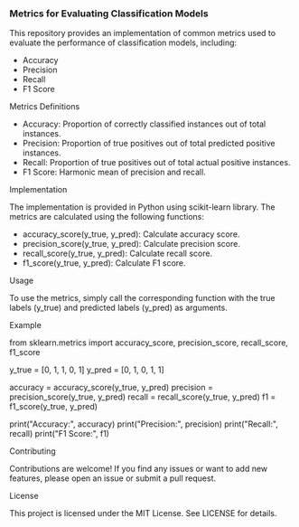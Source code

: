 

### Metrics for Evaluating Classification Models

This repository provides an implementation of common metrics used to evaluate the performance of classification models, including:

- Accuracy
- Precision
- Recall
- F1 Score

Metrics Definitions

- Accuracy: Proportion of correctly classified instances out of total instances.
- Precision: Proportion of true positives out of total predicted positive instances.
- Recall: Proportion of true positives out of total actual positive instances.
- F1 Score: Harmonic mean of precision and recall.

Implementation

The implementation is provided in Python using scikit-learn library. The metrics are calculated using the following functions:

- accuracy_score(y_true, y_pred): Calculate accuracy score.
- precision_score(y_true, y_pred): Calculate precision score.
- recall_score(y_true, y_pred): Calculate recall score.
- f1_score(y_true, y_pred): Calculate F1 score.

Usage

To use the metrics, simply call the corresponding function with the true labels (y_true) and predicted labels (y_pred) as arguments.

Example


from sklearn.metrics import accuracy_score, precision_score, recall_score, f1_score

y_true = [0, 1, 1, 0, 1]
y_pred = [0, 1, 0, 1, 1]

accuracy = accuracy_score(y_true, y_pred)
precision = precision_score(y_true, y_pred)
recall = recall_score(y_true, y_pred)
f1 = f1_score(y_true, y_pred)

print("Accuracy:", accuracy)
print("Precision:", precision)
print("Recall:", recall)
print("F1 Score:", f1)


Contributing

Contributions are welcome! If you find any issues or want to add new features, please open an issue or submit a pull request.

License

This project is licensed under the MIT License. See LICENSE for details.
